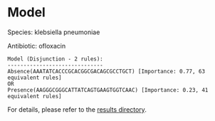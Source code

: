 
# Model

Species: klebsiella pneumoniae

Antibiotic: ofloxacin

```
Model (Disjunction - 2 rules):
------------------------------
Absence(AAATATCACCCGCACGGCGACAGCGCCTGCT) [Importance: 0.77, 63 equivalent rules]
OR
Presence(AAGGGCGGGCATTATCAGTGAAGTGGTCAAC) [Importance: 0.23, 41 equivalent rules]

```

For details, please refer to the [results directory](../../../../../results/scm_b/klebsiella%20pneumoniae/ofloxacin/repeat_4/).

